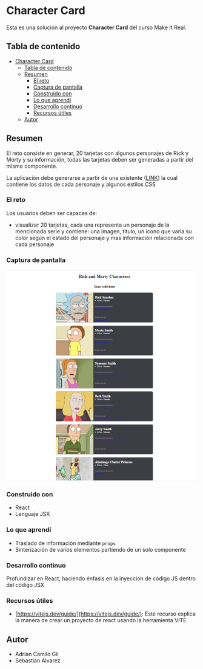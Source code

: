 # Character Card

Esta es una solución al proyecto **Character Card** del curso Make It Real.

## Tabla de contenido

- [Character Card](#character-card)
  - [Tabla de contenido](#tabla-de-contenido)
  - [Resumen](#resumen)
    - [El reto](#el-reto)
    - [Captura de pantalla](#captura-de-pantalla)
    - [Construido con](#construido-con)
    - [Lo que aprendí](#lo-que-aprendí)
    - [Desarrollo continuo](#desarrollo-continuo)
    - [Recursos útiles](#recursos-útiles)
  - [Autor](#autor)

## Resumen

El reto consiste en generar, 20 tarjetas con algunos personajes de Rick y Morty y su información, todas las tarjetas deben ser generadas a partir del mismo componente.

La aplicación debe generarse a partir de una existente ([LINK](https://codesandbox.io/s/rick-and-morty-react-card-yvwlcb)) la cual contiene los datos de cada personaje y algunos estilos CSS

### El reto

Los usuarios deben ser capaces de:

- visualizar 20 tarjetas, cada una representa un personaje de la mencionada serie y contiene: una imagen, titulo, un icono que varia su color según el estado del personaje y mas información relacionada con cada personaje

### Captura de pantalla

![](./src/assets/Screenshot_1.png)

### Construido con

- React
- Lenguaje JSX

### Lo que aprendí

- Traslado de información mediante `props`
- Sinterización de varios elementos partiendo de un solo componente

### Desarrollo continuo

Profundizar en React, haciendo énfasis en la inyección de código JS dentro del código JSX

### Recursos útiles

- [https://vitejs.dev/guide/](https://vitejs.dev/guide/): Este recurso explica la manera de crear un proyecto de react usando la herramienta VITE

## Autor

- Adrian Camilo Gil
- Sebastian Alvarez
